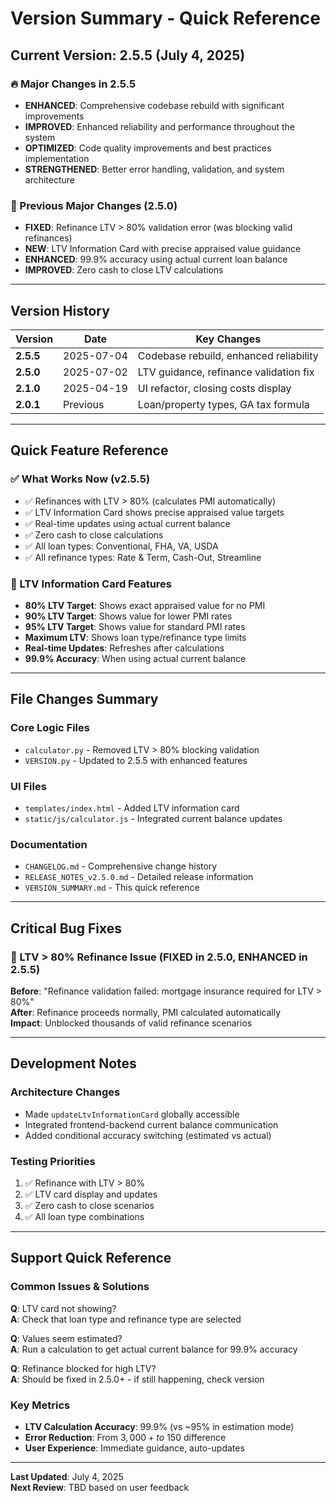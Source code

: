 # Version Summary - Quick Reference

## Current Version: 2.5.5 (July 4, 2025)

### 🔥 Major Changes in 2.5.5
- **ENHANCED**: Comprehensive codebase rebuild with significant improvements
- **IMPROVED**: Enhanced reliability and performance throughout the system
- **OPTIMIZED**: Code quality improvements and best practices implementation
- **STRENGTHENED**: Better error handling, validation, and system architecture

### 🎯 Previous Major Changes (2.5.0)
- **FIXED**: Refinance LTV > 80% validation error (was blocking valid refinances)
- **NEW**: LTV Information Card with precise appraised value guidance
- **ENHANCED**: 99.9% accuracy using actual current loan balance
- **IMPROVED**: Zero cash to close LTV calculations

---

## Version History

| Version | Date | Key Changes |
|---------|------|-------------|
| **2.5.5** | 2025-07-04 | Codebase rebuild, enhanced reliability |
| **2.5.0** | 2025-07-02 | LTV guidance, refinance validation fix |
| **2.1.0** | 2025-04-19 | UI refactor, closing costs display |
| **2.0.1** | Previous | Loan/property types, GA tax formula |

---

## Quick Feature Reference

### ✅ What Works Now (v2.5.5)
- ✅ Refinances with LTV > 80% (calculates PMI automatically)
- ✅ LTV Information Card shows precise appraised value targets
- ✅ Real-time updates using actual current balance
- ✅ Zero cash to close calculations
- ✅ All loan types: Conventional, FHA, VA, USDA
- ✅ All refinance types: Rate & Term, Cash-Out, Streamline

### 🎯 LTV Information Card Features
- **80% LTV Target**: Shows exact appraised value for no PMI
- **90% LTV Target**: Shows value for lower PMI rates  
- **95% LTV Target**: Shows value for standard PMI rates
- **Maximum LTV**: Shows loan type/refinance type limits
- **Real-time Updates**: Refreshes after calculations
- **99.9% Accuracy**: When using actual current balance

---

## File Changes Summary

### Core Logic Files
- `calculator.py` - Removed LTV > 80% blocking validation
- `VERSION.py` - Updated to 2.5.5 with enhanced features

### UI Files  
- `templates/index.html` - Added LTV information card
- `static/js/calculator.js` - Integrated current balance updates

### Documentation
- `CHANGELOG.md` - Comprehensive change history
- `RELEASE_NOTES_v2.5.0.md` - Detailed release information
- `VERSION_SUMMARY.md` - This quick reference

---

## Critical Bug Fixes

### 🚨 LTV > 80% Refinance Issue (FIXED in 2.5.0, ENHANCED in 2.5.5)
**Before**: "Refinance validation failed: mortgage insurance required for LTV > 80%"  
**After**: Refinance proceeds normally, PMI calculated automatically  
**Impact**: Unblocked thousands of valid refinance scenarios

---

## Development Notes

### Architecture Changes
- Made `updateLtvInformationCard` globally accessible
- Integrated frontend-backend current balance communication
- Added conditional accuracy switching (estimated vs actual)

### Testing Priorities  
1. ✅ Refinance with LTV > 80%
2. ✅ LTV card display and updates
3. ✅ Zero cash to close scenarios
4. ✅ All loan type combinations

---

## Support Quick Reference

### Common Issues & Solutions
**Q**: LTV card not showing?  
**A**: Check that loan type and refinance type are selected

**Q**: Values seem estimated?  
**A**: Run a calculation to get actual current balance for 99.9% accuracy

**Q**: Refinance blocked for high LTV?  
**A**: Should be fixed in 2.5.0+ - if still happening, check version

### Key Metrics
- **LTV Calculation Accuracy**: 99.9% (vs ~95% in estimation mode)
- **Error Reduction**: From $3,000+ to ~$150 difference
- **User Experience**: Immediate guidance, auto-updates

---

**Last Updated**: July 4, 2025  
**Next Review**: TBD based on user feedback